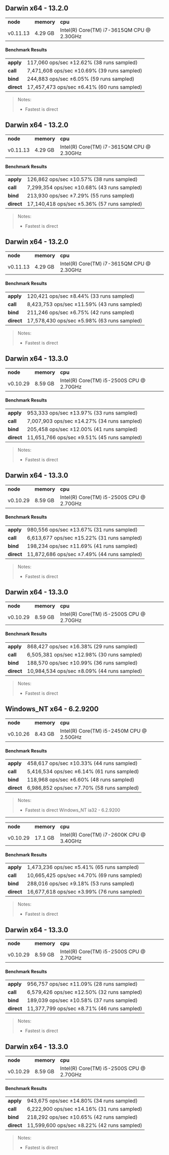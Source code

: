 Darwin x64 - 13.2.0
-----

<table><tr><td><b>node</b></td><td><b>memory</b></td><td><b>cpu</b></td></tr><tr><td>v0.11.13</td><td>4.29 GB</td><td>Intel(R) Core(TM) i7-3615QM CPU @ 2.30GHz</td></tr></table>

#### Benchmark Results ####

<table><tr><td><b>apply</b></td><td>117,060 ops/sec ±12.62% (38 runs sampled)
</td></tr><tr><td><b>call</b></td><td>7,471,608 ops/sec ±10.69% (39 runs sampled)
</td></tr><tr><td><b>bind</b></td><td>244,883 ops/sec ±6.05% (59 runs sampled)
</td></tr><tr><td><b>direct</b></td><td>17,457,473 ops/sec ±6.41% (60 runs sampled)
</td></tr></table>

> Notes:
> - Fastest is direct


Darwin x64 - 13.2.0
-----

<table><tr><td><b>node</b></td><td><b>memory</b></td><td><b>cpu</b></td></tr><tr><td>v0.11.13</td><td>4.29 GB</td><td>Intel(R) Core(TM) i7-3615QM CPU @ 2.30GHz</td></tr></table>

#### Benchmark Results ####

<table><tr><td><b>apply</b></td><td>126,862 ops/sec ±10.57% (38 runs sampled)
</td></tr><tr><td><b>call</b></td><td>7,299,354 ops/sec ±10.68% (43 runs sampled)
</td></tr><tr><td><b>bind</b></td><td>213,930 ops/sec ±7.29% (55 runs sampled)
</td></tr><tr><td><b>direct</b></td><td>17,140,418 ops/sec ±5.36% (57 runs sampled)
</td></tr></table>

> Notes:
> - Fastest is direct


Darwin x64 - 13.2.0
-----

<table><tr><td><b>node</b></td><td><b>memory</b></td><td><b>cpu</b></td></tr><tr><td>v0.11.13</td><td>4.29 GB</td><td>Intel(R) Core(TM) i7-3615QM CPU @ 2.30GHz</td></tr></table>

#### Benchmark Results ####

<table><tr><td><b>apply</b></td><td>120,421 ops/sec ±8.44% (33 runs sampled)
</td></tr><tr><td><b>call</b></td><td>8,423,753 ops/sec ±11.59% (43 runs sampled)
</td></tr><tr><td><b>bind</b></td><td>211,246 ops/sec ±6.75% (42 runs sampled)
</td></tr><tr><td><b>direct</b></td><td>17,578,430 ops/sec ±5.98% (63 runs sampled)
</td></tr></table>

> Notes:
> - Fastest is direct


Darwin x64 - 13.3.0
-----

<table><tr><td><b>node</b></td><td><b>memory</b></td><td><b>cpu</b></td></tr><tr><td>v0.10.29</td><td>8.59 GB</td><td>Intel(R) Core(TM) i5-2500S CPU @ 2.70GHz</td></tr></table>

#### Benchmark Results ####

<table><tr><td><b>apply</b></td><td>953,333 ops/sec ±13.97% (33 runs sampled)
</td></tr><tr><td><b>call</b></td><td>7,007,903 ops/sec ±14.27% (34 runs sampled)
</td></tr><tr><td><b>bind</b></td><td>205,458 ops/sec ±12.00% (41 runs sampled)
</td></tr><tr><td><b>direct</b></td><td>11,651,766 ops/sec ±9.51% (45 runs sampled)
</td></tr></table>

> Notes:
> - Fastest is direct


Darwin x64 - 13.3.0
-----

<table><tr><td><b>node</b></td><td><b>memory</b></td><td><b>cpu</b></td></tr><tr><td>v0.10.29</td><td>8.59 GB</td><td>Intel(R) Core(TM) i5-2500S CPU @ 2.70GHz</td></tr></table>

#### Benchmark Results ####

<table><tr><td><b>apply</b></td><td>980,556 ops/sec ±13.67% (31 runs sampled)
</td></tr><tr><td><b>call</b></td><td>6,613,677 ops/sec ±15.22% (31 runs sampled)
</td></tr><tr><td><b>bind</b></td><td>198,234 ops/sec ±11.69% (41 runs sampled)
</td></tr><tr><td><b>direct</b></td><td>11,872,686 ops/sec ±7.49% (44 runs sampled)
</td></tr></table>

> Notes:
> - Fastest is direct


Darwin x64 - 13.3.0
-----

<table><tr><td><b>node</b></td><td><b>memory</b></td><td><b>cpu</b></td></tr><tr><td>v0.10.29</td><td>8.59 GB</td><td>Intel(R) Core(TM) i5-2500S CPU @ 2.70GHz</td></tr></table>

#### Benchmark Results ####

<table><tr><td><b>apply</b></td><td>868,427 ops/sec ±16.38% (29 runs sampled)
</td></tr><tr><td><b>call</b></td><td>6,505,381 ops/sec ±12.98% (30 runs sampled)
</td></tr><tr><td><b>bind</b></td><td>188,570 ops/sec ±10.99% (36 runs sampled)
</td></tr><tr><td><b>direct</b></td><td>10,984,534 ops/sec ±8.09% (44 runs sampled)
</td></tr></table>

> Notes:
> - Fastest is direct


Windows_NT x64 - 6.2.9200
-----

<table><tr><td><b>node</b></td><td><b>memory</b></td><td><b>cpu</b></td></tr><tr><td>v0.10.26</td><td>8.43 GB</td><td>Intel(R) Core(TM) i5-2450M CPU @ 2.50GHz</td></tr></table>

#### Benchmark Results ####

<table><tr><td><b>apply</b></td><td>458,617 ops/sec ±10.33% (44 runs sampled)
</td></tr><tr><td><b>call</b></td><td>5,416,534 ops/sec ±6.14% (61 runs sampled)
</td></tr><tr><td><b>bind</b></td><td>118,968 ops/sec ±6.60% (48 runs sampled)
</td></tr><tr><td><b>direct</b></td><td>6,986,852 ops/sec ±7.70% (58 runs sampled)
</td></tr>

</table>

> Notes:
> - Fastest is direct
Windows_NT ia32 - 6.2.9200
-----

<table><tr><td><b>node</b></td><td><b>memory</b></td><td><b>cpu</b></td></tr><tr><td>v0.10.29</td><td>17.1 GB</td><td>Intel(R) Core(TM) i7-2600K CPU @ 3.40GHz</td></tr></table>

#### Benchmark Results ####

<table><tr><td><b>apply</b></td><td>1,473,236 ops/sec ±5.41% (65 runs sampled)
</td></tr><tr><td><b>call</b></td><td>10,665,425 ops/sec ±4.70% (69 runs sampled)
</td></tr><tr><td><b>bind</b></td><td>288,016 ops/sec ±9.18% (53 runs sampled)
</td></tr><tr><td><b>direct</b></td><td>16,677,618 ops/sec ±3.99% (76 runs sampled)
</td></tr></table>

> Notes:
> - Fastest is direct


Darwin x64 - 13.3.0
-----

<table><tr><td><b>node</b></td><td><b>memory</b></td><td><b>cpu</b></td></tr><tr><td>v0.10.29</td><td>8.59 GB</td><td>Intel(R) Core(TM) i5-2500S CPU @ 2.70GHz</td></tr></table>

#### Benchmark Results ####

<table><tr><td><b>apply</b></td><td>956,757 ops/sec ±11.09% (28 runs sampled)
</td></tr><tr><td><b>call</b></td><td>6,579,426 ops/sec ±12.50% (32 runs sampled)
</td></tr><tr><td><b>bind</b></td><td>189,039 ops/sec ±10.58% (37 runs sampled)
</td></tr><tr><td><b>direct</b></td><td>11,377,799 ops/sec ±8.71% (46 runs sampled)
</td></tr></table>

> Notes:
> - Fastest is direct


Darwin x64 - 13.3.0
-----

<table><tr><td><b>node</b></td><td><b>memory</b></td><td><b>cpu</b></td></tr><tr><td>v0.10.29</td><td>8.59 GB</td><td>Intel(R) Core(TM) i5-2500S CPU @ 2.70GHz</td></tr></table>

#### Benchmark Results ####

<table><tr><td><b>apply</b></td><td>943,675 ops/sec ±14.80% (34 runs sampled)
</td></tr><tr><td><b>call</b></td><td>6,222,900 ops/sec ±14.16% (31 runs sampled)
</td></tr><tr><td><b>bind</b></td><td>218,292 ops/sec ±10.65% (42 runs sampled)
</td></tr><tr><td><b>direct</b></td><td>11,599,600 ops/sec ±8.22% (42 runs sampled)
</td></tr></table>

> Notes:
> - Fastest is direct


